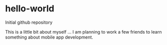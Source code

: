# hello-world
Initial github repository

This is a little bit about myself ... I am planning to work a few friends to learn something about mobile app development.
